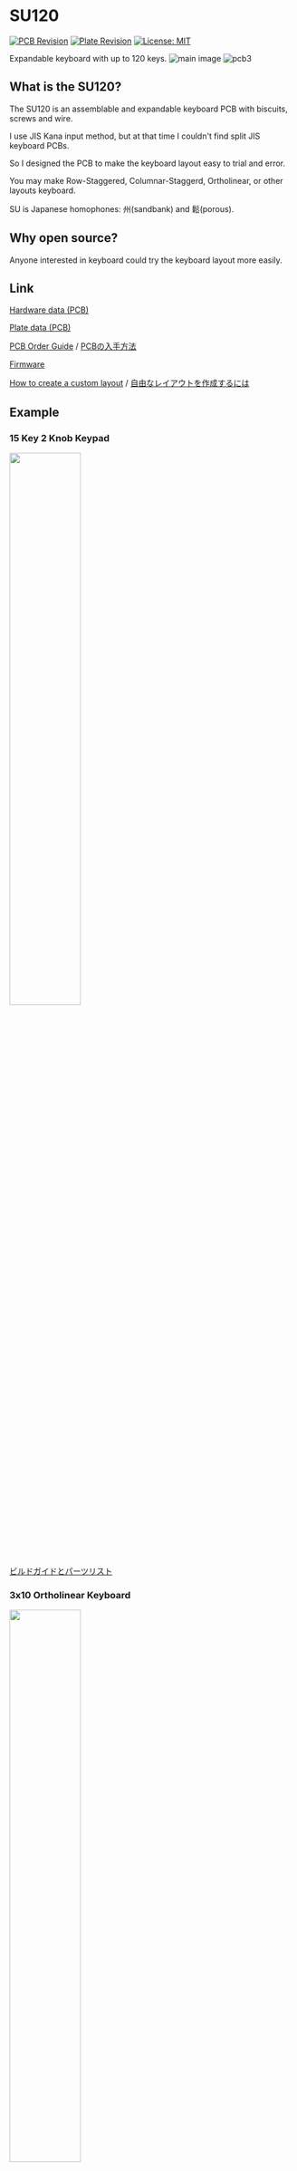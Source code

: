 # SU120

[![PCB Revision](https://img.shields.io/badge/PCB%20Revision-7-blue.svg)](https://github.com/e3w2q/su120-keyboard/tree/master/pcb)
[![Plate Revision](https://img.shields.io/badge/Plate%20Revision-2-blue.svg)](https://github.com/e3w2q/su120-keyboard/tree/master/plate-pcb)
[![License: MIT](https://img.shields.io/badge/License-MIT-brightgreen.svg)](https://opensource.org/licenses/MIT)

Expandable keyboard with up to 120 keys.
![main image](https://github.com/e3w2q/su120-keyboard-doc/blob/master/mainimage.jpg?raw=true)
![pcb3](https://github.com/e3w2q/su120-keyboard-doc/blob/master/pcb3.jpg?raw=true)

## What is the SU120?

The SU120 is an assemblable and expandable keyboard PCB with biscuits, screws and wire.

I use JIS Kana input method, but at that time I couldn't find  split JIS keyboard PCBs.

So I designed the PCB to make the keyboard layout easy to trial and error.

You may make Row-Staggered, Columnar-Staggerd, Ortholinear, or other layouts keyboard.

SU is Japanese homophones: 州(sandbank) and 鬆(porous).

## Why open source?

Anyone interested in keyboard could try the keyboard layout more easily.

## Link

[Hardware data (PCB)](/pcb/)

[Plate data (PCB)](/plate-pcb/)

[PCB Order Guide](https://github.com/e3w2q/su120-keyboard-doc/blob/master/common/pcb_order_guide.md) / [PCBの入手方法](https://github.com/e3w2q/su120-keyboard-doc/blob/master/common/pcb_order_guide_jp.md)

[Firmware](https://github.com/e3w2q/qmk_firmware/tree/su120/keyboards/handwired/su120)

[How to create a custom layout](https://github.com/e3w2q/su120-keyboard-doc/blob/master/custom-layout/index.md) / [自由なレイアウトを作成するには](https://github.com/e3w2q/su120-keyboard-doc/blob/master/custom-layout/index_jp.md)

## Example

### 15 Key 2 Knob Keypad

<img src="https://github.com/e3w2q/su120-keyboard-doc/blob/master/sasami17/image/sasami17-4.jpg?raw=true" width="50%">

[ビルドガイドとパーツリスト](https://github.com/e3w2q/su120-keyboard-doc/blob/master/sasami17/readme_jp.md)

### 3x10 Ortholinear Keyboard

<img src="https://github.com/e3w2q/su120-keyboard-doc/blob/master/sasami30/image/sasami30.jpg?raw=true" width="50%">

[ビルドガイドとパーツリスト](https://github.com/e3w2q/su120-keyboard-doc/blob/master/sasami30/readme_jp.md)

### 55% Split Ortholinear Keyboard by [ryuichio](https://twitter.com/ryuichio1)

<a href="https://twitter.com/ryuichio1/status/1186321210180718592"><img src="https://github.com/e3w2q/su120-keyboard-doc/blob/master/twitter/1186321210180718592.jpg?raw=true" width="100%"></a>

<a href="https://twitter.com/ryuichio1/status/1186655304051613697"><img src="https://github.com/e3w2q/su120-keyboard-doc/blob/master/twitter/1186655304051613697.jpg?raw=true" width="100%"></a>

### 18 Key 2 Knob Low-profile Keypad by [🐰](https://twitter.com/illness072)

<a href="https://twitter.com/illness072/status/1191222676078989312"><img src="https://github.com/e3w2q/su120-keyboard-doc/blob/master/twitter/1191222676078989312.jpg?raw=true" width="100%"></a>

### [ELEPHANT42](https://twitter.com/hashtag/elephant42?src=hash) Prototype by [🐰](https://twitter.com/illness072)

<a href="https://twitter.com/illness072/status/1190906588057333761"><img src="https://github.com/e3w2q/su120-keyboard-doc/blob/master/twitter/1190906588057333761.jpg?raw=true" width="100%"></a>

<a href="https://twitter.com/illness072/status/1192222524324511745"><img src="https://github.com/e3w2q/su120-keyboard-doc/blob/master/twitter/1192222524324511745.jpg?raw=true" width="100%"></a>
